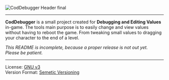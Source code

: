 ![CodDebugger Header final](https://user-images.githubusercontent.com/50346006/124559940-3ed33380-de0a-11eb-95e7-a2c3c9ff0d41.png)

---


**CodDebugger** is a small project created for **Debugging and Editing Values** in-game. The tools main purpose is to easily change and view values without having to reboot the game. From tweaking small values to dragging your character to the end of a level.

*This README is incomplete, because a proper release is not out yet.\
Please be patient.*

---

License: [GNU v3](https://www.gnu.org/licenses/gpl-3.0.en.html)\
Version Format: [Semetic Versioning](https://semver.org/)
